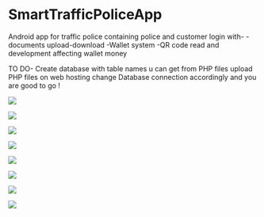 # SmartTrafficPoliceApp

Android app for traffic police containing police and customer login with-
-documents upload-download
-Wallet system
-QR code read and development affecting wallet money

TO DO-
Create database with table names u can get from PHP files
upload PHP files on web hosting
change Database connection accordingly
and you are good to go !

<p><img src="use_case.jpg" />

<p><img src="state.jpg" />

<p><img src="ss.jpg" />
  
<p><img src="ss1.jpg" />
  
<p><img src="ss2.jpg" />
  
<p><img src="ss3.jpg" />
  
<p><img src="ss4.jpg" />
  
<p><img src="ss5.jpg" />
